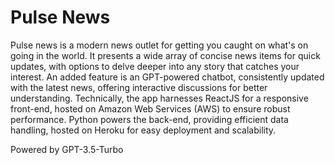 # Pulse News

Pulse news is a modern news outlet for getting you caught on what's on going in the world. It presents a wide array of concise news items for quick updates, with options to delve deeper into any story that catches your interest. An added feature is an GPT-powered chatbot, consistently updated with the latest news, offering interactive discussions for better understanding. Technically, the app harnesses ReactJS for a responsive front-end, hosted on Amazon Web Services (AWS) to ensure robust performance. Python powers the back-end, providing efficient data handling, hosted on Heroku for easy deployment and scalability.

Powered by GPT-3.5-Turbo